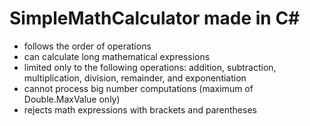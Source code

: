 # SimpleMathCalculator made in C#
- follows the order of operations
- can calculate long mathematical expressions
- limited only to the following operations: addition, subtraction, multiplication, division, remainder, and exponentiation
- cannot process big number computations (maximum of Double.MaxValue only)
- rejects math expressions with brackets and parentheses
